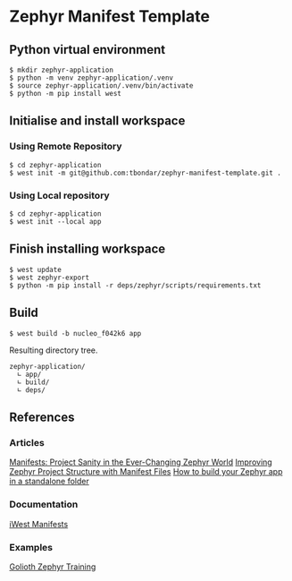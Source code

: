 # Zephyr Manifest Template

## Python virtual environment
```
$ mkdir zephyr-application
$ python -m venv zephyr-application/.venv
$ source zephyr-application/.venv/bin/activate
$ python -m pip install west
```

## Initialise and install workspace

### Using Remote Repository

```
$ cd zephyr-application
$ west init -m git@github.com:tbondar/zephyr-manifest-template.git .
```

### Using Local repository

```
$ cd zephyr-application
$ west init --local app
```

## Finish installing workspace

```
$ west update
$ west zephyr-export
$ python -m pip install -r deps/zephyr/scripts/requirements.txt
```

## Build
```
$ west build -b nucleo_f042k6 app
```

Resulting directory tree.
```
zephyr-application/
  ∟ app/
  ∟ build/
  ∟ deps/
```

## References

### Articles
[Manifests: Project Sanity in the Ever-Changing Zephyr World](https://blog.golioth.io/manifests-project-sanity-in-the-ever-changing-zephyr-world/)
[Improving Zephyr Project Structure with Manifest Files](https://blog.golioth.io/improving-zephyr-project-structure-with-manifest-files/)
[How to build your Zephyr app in a standalone folder](https://blog.golioth.io/how-to-build-your-zephyr-app-in-a-standalone-folder/)

### Documentation
[iWest Manifests](https://docs.zephyrproject.org/3.5.0/develop/west/manifest.html)

### Examples

[Golioth Zephyr Training](https://github.com/golioth/zephyr-training)
